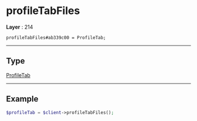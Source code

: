 # profileTabFiles

**Layer** : 214

```tl
profileTabFiles#ab339c00 = ProfileTab;
```

---

## Type

[ProfileTab](type/ProfileTab)

---

## Example

```php
$profileTab = $client->profileTabFiles();
```